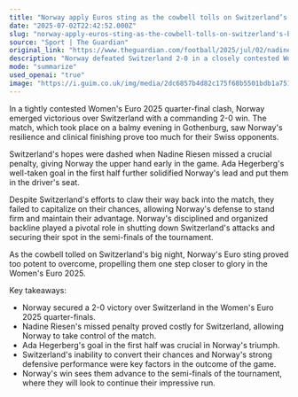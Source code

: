 ```yaml
---
title: "Norway apply Euros sting as the cowbell tolls on Switzerland’s big night | Nick Ames"
date: "2025-07-02T22:42:52.000Z"
slug: "norway-apply-euros-sting-as-the-cowbell-tolls-on-switzerland's-big-night-or-nick-ames"
source: "Sport | The Guardian"
original_link: "https://www.theguardian.com/football/2025/jul/02/nadine-riesen-switzerland-norway-womens-euro-2025-football"
description: "Norway defeated Switzerland 2-0 in a closely contested Women's Euro 2025 quarter-final match in Gothenburg. Switzerland's chances were hurt by Nadine Riesen's missed penalty, while Ada Hegerberg's goal helped solidify Norway's lead. Norway's strong defensive performance and Switzerland's missed opportunities ultimately led to Norway advancing to the semi-finals of the tournament."
mode: "summarize"
used_openai: "true"
image: "https://i.guim.co.uk/img/media/2dc6857b4d82c175f68b5501bdb1a75130f88655/250_0_2500_2000/master/2500.jpg?width=1200&height=630&quality=85&auto=format&fit=crop&overlay-align=bottom%2Cleft&overlay-width=100p&overlay-base64=L2ltZy9zdGF0aWMvb3ZlcmxheXMvdGctZGVmYXVsdC5wbmc&enable=upscale&s=1399d1f15b0184de7ee58c8b60b5716e"
---
```


In a tightly contested Women's Euro 2025 quarter-final clash, Norway emerged victorious over Switzerland with a commanding 2-0 win. The match, which took place on a balmy evening in Gothenburg, saw Norway's resilience and clinical finishing prove too much for their Swiss opponents.

Switzerland's hopes were dashed when Nadine Riesen missed a crucial penalty, giving Norway the upper hand early in the game. Ada Hegerberg's well-taken goal in the first half further solidified Norway's lead and put them in the driver's seat.

Despite Switzerland's efforts to claw their way back into the match, they failed to capitalize on their chances, allowing Norway's defense to stand firm and maintain their advantage. Norway's disciplined and organized backline played a pivotal role in shutting down Switzerland's attacks and securing their spot in the semi-finals of the tournament.

As the cowbell tolled on Switzerland's big night, Norway's Euro sting proved too potent to overcome, propelling them one step closer to glory in the Women's Euro 2025.

Key takeaways:
- Norway secured a 2-0 victory over Switzerland in the Women's Euro 2025 quarter-finals.
- Nadine Riesen's missed penalty proved costly for Switzerland, allowing Norway to take control of the match.
- Ada Hegerberg's goal in the first half was crucial in Norway's triumph.
- Switzerland's inability to convert their chances and Norway's strong defensive performance were key factors in the outcome of the game.
- Norway's win sees them advance to the semi-finals of the tournament, where they will look to continue their impressive run.